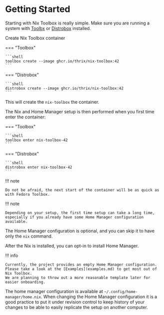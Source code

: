 # Getting Started

Starting with Nix Toolbox is really simple.
Make sure you are running a system with [Toolbx](https://containertoolbx.org/) or [Distrobox](https://distrobox.it/) installed.

Create Nix Toolbox container

=== "Toolbox"

    ```shell
    toolbox create --image ghcr.io/thrix/nix-toolbox:42
    ```

=== "Distrobox"

    ```shell
    distrobox create --image ghcr.io/thrix/nix-toolbox:42
    ```

This will create the `nix-toolbox` the container.

The Nix and Home Manager setup is then performed when you first time enter the container:

=== "Toolbox"

    ```shell
    toolbox enter nix-toolbox-42
    ```

=== "Distrobox"

    ```shell
    distrobox enter nix-toolbox-42
    ```

!!! note

    Do not be afraid, the next start of the container will be as quick as with Fedora Toolbox.

!!! note

    Depending on your setup, the first time setup can take a long time, especially if you already have some Home Manager configuration available.

The Home Manager configuration is optional, and you can skip it to have only the `nix` command.

After the Nix is installed, you can opt-in to install Home Manager.

!!! info

    Currently, the project provides an empty Home Manager configuration.
    Please take a look at the [Examples](examples.md) to get most out of Nix Toolbox.
    We are planning to throw out a more reasonable template later for easier onboarding.

The home manager configuration is available at `~/.config/home-manager/home.nix`.
When changing the Home Manager configuration it is a good practice to put it under revision control to keep history of your changes to be able to easily replicate the setup on another computer.
